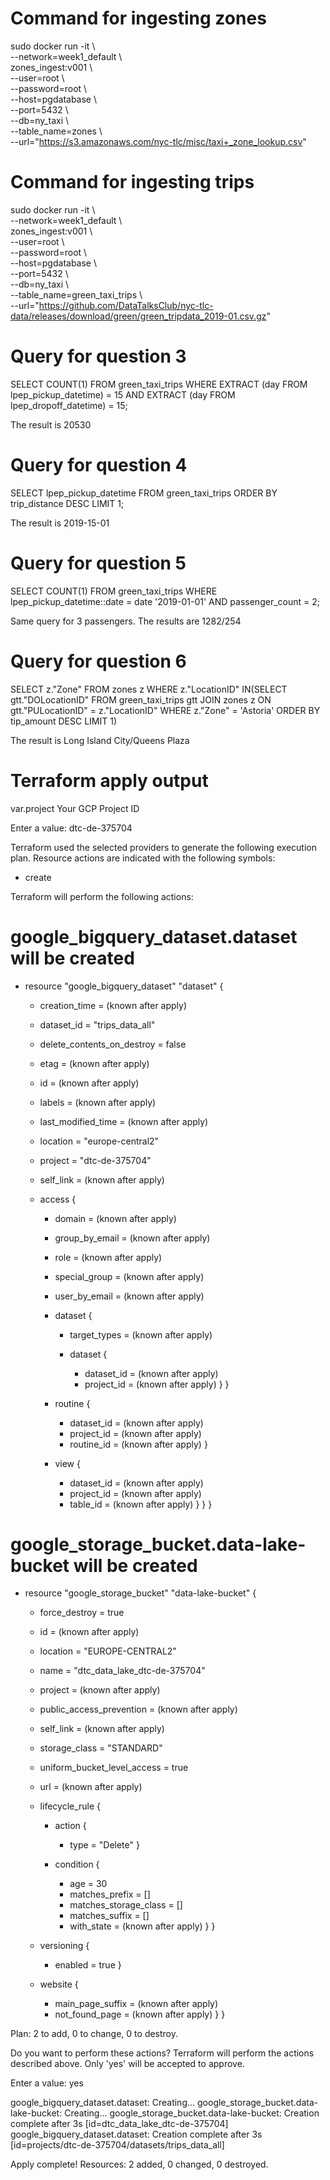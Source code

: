 # Command for ingesting zones
sudo docker run -it \    
    --network=week1_default \     
    zones_ingest:v001 \    
    --user=root \    
    --password=root \    
    --host=pgdatabase \    
    --port=5432 \    
    --db=ny_taxi \    
    --table_name=zones \    
    --url="https://s3.amazonaws.com/nyc-tlc/misc/taxi+_zone_lookup.csv"

# Command for ingesting trips
sudo docker run -it \    
    --network=week1_default \     
    zones_ingest:v001 \    
    --user=root \    
    --password=root \    
    --host=pgdatabase \    
    --port=5432 \    
    --db=ny_taxi \    
    --table_name=green_taxi_trips \    
    --url="https://github.com/DataTalksClub/nyc-tlc-data/releases/download/green/green_tripdata_2019-01.csv.gz"

# Query for question 3
SELECT COUNT(1) 
  FROM green_taxi_trips 
 WHERE EXTRACT (day FROM lpep_pickup_datetime) = 15 
   AND EXTRACT (day FROM lpep_dropoff_datetime) = 15;

   The result is 20530

# Query for question 4
SELECT lpep_pickup_datetime 
  FROM green_taxi_trips 
 ORDER BY trip_distance DESC
 LIMIT 1;

 The result is 2019-15-01

 # Query for question 5
 SELECT COUNT(1)
  FROM green_taxi_trips 
 WHERE lpep_pickup_datetime::date = date '2019-01-01'
   AND passenger_count = 2;

   Same query for 3 passengers.
   The results are 1282/254

# Query for question 6
SELECT z."Zone" 
  FROM zones z
 WHERE z."LocationID" IN(SELECT gtt."DOLocationID"
  					   FROM green_taxi_trips gtt
  					   JOIN zones z ON gtt."PULocationID" = z."LocationID"
  					  WHERE z."Zone" = 'Astoria'
 					  ORDER BY tip_amount DESC
 					  LIMIT 1)

The result is Long Island City/Queens Plaza

# Terraform apply output

var.project
  Your GCP Project ID

  Enter a value: dtc-de-375704


Terraform used the selected providers to generate the following execution plan. Resource actions are indicated with the following symbols:
  + create

Terraform will perform the following actions:

  # google_bigquery_dataset.dataset will be created
  + resource "google_bigquery_dataset" "dataset" {
      + creation_time              = (known after apply)
      + dataset_id                 = "trips_data_all"
      + delete_contents_on_destroy = false
      + etag                       = (known after apply)
      + id                         = (known after apply)
      + labels                     = (known after apply)
      + last_modified_time         = (known after apply)
      + location                   = "europe-central2"
      + project                    = "dtc-de-375704"
      + self_link                  = (known after apply)

      + access {
          + domain         = (known after apply)
          + group_by_email = (known after apply)
          + role           = (known after apply)
          + special_group  = (known after apply)
          + user_by_email  = (known after apply)

          + dataset {
              + target_types = (known after apply)

              + dataset {
                  + dataset_id = (known after apply)
                  + project_id = (known after apply)
                }
            }

          + routine {
              + dataset_id = (known after apply)
              + project_id = (known after apply)
              + routine_id = (known after apply)
            }

          + view {
              + dataset_id = (known after apply)
              + project_id = (known after apply)
              + table_id   = (known after apply)
            }
        }
    }

  # google_storage_bucket.data-lake-bucket will be created
  + resource "google_storage_bucket" "data-lake-bucket" {
      + force_destroy               = true
      + id                          = (known after apply)
      + location                    = "EUROPE-CENTRAL2"
      + name                        = "dtc_data_lake_dtc-de-375704"
      + project                     = (known after apply)
      + public_access_prevention    = (known after apply)
      + self_link                   = (known after apply)
      + storage_class               = "STANDARD"
      + uniform_bucket_level_access = true
      + url                         = (known after apply)

      + lifecycle_rule {
          + action {
              + type = "Delete"
            }

          + condition {
              + age                   = 30
              + matches_prefix        = []
              + matches_storage_class = []
              + matches_suffix        = []
              + with_state            = (known after apply)
            }
        }

      + versioning {
          + enabled = true
        }

      + website {
          + main_page_suffix = (known after apply)
          + not_found_page   = (known after apply)
        }
    }

Plan: 2 to add, 0 to change, 0 to destroy.

Do you want to perform these actions?
  Terraform will perform the actions described above.
  Only 'yes' will be accepted to approve.

  Enter a value: yes

google_bigquery_dataset.dataset: Creating...
google_storage_bucket.data-lake-bucket: Creating...
google_storage_bucket.data-lake-bucket: Creation complete after 3s [id=dtc_data_lake_dtc-de-375704]
google_bigquery_dataset.dataset: Creation complete after 3s [id=projects/dtc-de-375704/datasets/trips_data_all]

Apply complete! Resources: 2 added, 0 changed, 0 destroyed.
